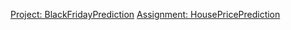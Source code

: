 [Project: BlackFridayPrediction](https://github.com/callmeeric5/DSP_Final)
[Assignment: HousePricePrediction](https://github.com/callmeeric5/dsp-zihang-wang)
